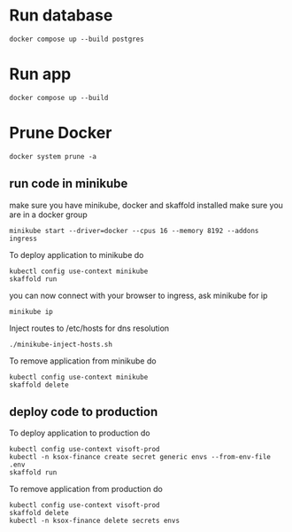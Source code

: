# Run database
```shell
docker compose up --build postgres
```

# Run app
```shell
docker compose up --build
```

# Prune Docker
```shell
docker system prune -a
```

## run code in minikube
make sure you have minikube, docker and skaffold installed
make sure you are in a docker group
```shell
minikube start --driver=docker --cpus 16 --memory 8192 --addons ingress
```

To deploy application to minikube do
```shell
kubectl config use-context minikube
skaffold run
```

you can now connect with your browser to ingress, ask minikube for ip
```shell
minikube ip
```

Inject routes to /etc/hosts for dns resolution
```shell
./minikube-inject-hosts.sh
```

To remove application from minikube do
```shell
kubectl config use-context minikube
skaffold delete
```

## deploy code to production
To deploy application to production do
```shell
kubectl config use-context visoft-prod
kubectl -n ksox-finance create secret generic envs --from-env-file .env
skaffold run
```

To remove application from production do
```shell
kubectl config use-context visoft-prod
skaffold delete
kubectl -n ksox-finance delete secrets envs
```

